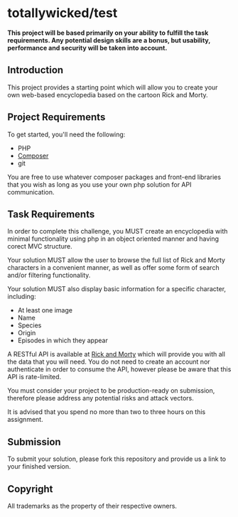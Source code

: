 # totallywicked/test

**This project will be based primarily on your ability to fulfill the task 
requirements. Any potential design skills are a bonus, but usability, 
performance and security will be taken into account.**

## Introduction
This project provides a starting point which will allow you to create your own 
web-based encyclopedia based on the cartoon Rick and Morty.

## Project Requirements
To get started, you'll need the following:

 - PHP
 - [Composer](https://getcomposer.org/)
 - git
 
 You are free to use whatever composer packages and front-end libraries that you 
 wish as long as you use your own php solution for API communication.

## Task Requirements
In order to complete this challenge, you MUST create an encyclopedia with minimal 
functionality using php in an object oriented manner and having corect MVC structure.

Your solution MUST allow the user to browse the full list of Rick and Morty characters 
in a convenient manner, as well as offer some form of search and/or filtering functionality. 

Your solution MUST also display basic information for a specific character, including:

 - At least one image
 - Name
 - Species
 - Origin
 - Episodes in which they appear
 
A RESTful API is available at [Rick and Morty](https://rickandmortyapi.com/) 
which will provide you with all the data that you will need. You do not need 
to create an account nor authenticate in order to consume the API, however please 
be aware that this API is rate-limited.

You must consider your project to be production-ready on submission, therefore please 
address any potential risks and attack vectors.
 
It is advised that you spend no more than two to three hours on this assignment.
 
## Submission
To submit your solution, please fork this repository and provide us a link 
to your finished version.


## Copyright
All trademarks as the property of their respective owners.

